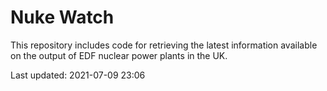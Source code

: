 # Nuke Watch

This repository includes code for retrieving the latest information available on the output of EDF nuclear power plants in the UK.

Last updated: 2021-07-09 23:06